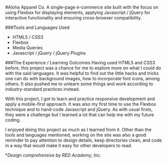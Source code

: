 #Aloha Apparel Co.
A single-page e-commerce site built with the focus on using Flexbox for displaying elements, applying Javascript / jQuery for interactive functionality and ensuring cross-browser compatibility.

###Tools and Languages Used
* HTML5 / CSS3
* Flexbox
* Media Queries
* Javascript / jQuery / jQuery Plugins

###The Experience / Learning Outcomes
Having used HTML5 and CSS3 before, this project was a chance for me to explore more on what I could do with the said languages. It was helpful to find out the little hacks and tricks one can do with background images, how to incorporate font icons, among others. It also pushed me to unlearn some things and work according to industry-standard practices instead.

With this project, I got to learn and practice responsive development and apply a mobile-first approach. It was also my first time to use the Flexbox technique and to hand-code Javascript and jQuery. As with usual firsts, they were a challenge but I learned a lot that can help me with my future coding.

I enjoyed doing this project as much as I learned from it. Other than the tools and languages mentioned, working on the site was also a good reminder to pay attention to design details, keep directories clean, and code in a way that would make it easy for other developers to read.


**Design comprehensive by RED Academy, Inc.*
